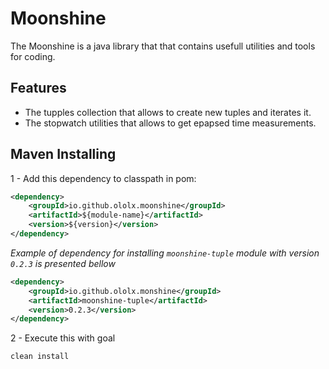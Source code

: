 # Moonshine

The Moonshine is a java library that that contains usefull utilities and tools for coding.

## Features

- The tupples collection that allows to create new tuples and iterates it.
- The stopwatch utilities that allows to get epapsed time measurements.

## Maven Installing

1 - Add this dependency to classpath in pom:

```xml
<dependency>
    <groupId>io.github.ololx.moonshine</groupId>
    <artifactId>${module-name}</artifactId>
    <version>${version}</version>
</dependency>
```

_Example of dependency for installing `moonshine-tuple` module with version `0.2.3` is presented bellow_

```xml
<dependency>
    <groupId>io.github.ololx.monshine</groupId>
    <artifactId>moonshine-tuple</artifactId>
    <version>0.2.3</version>
</dependency>
```

2 - Execute this with goal

```bash
clean install
```
